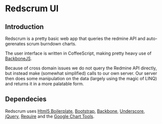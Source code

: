 Redscrum UI
=====================

Introduction
---------------------

Redscrum is a pretty basic web app that queries the redmine API and auto-gerenates scrum burndown charts.

The user interface is written in CoffeeScript, making pretty heavy use of [BackboneJS](http://backbonejs.org/).

Because of cross domain issues we do not query the Redmine API directly, but instead make (somewhat simplified)
calls to our own server. Our server then does some manipulation on the data (largely using the magic of LINQ)
and returns it in a more palatable form.

Dependecies
---------------------

Redscrum uses
[Html5 Boilerplate](http://html5boilerplate.com/),
[Bootstrap](http://twitter.github.com/bootstrap/),
[Backbone](http://backbonejs.org/),
[Underscore](http://underscorejs.org/),
[jQuery](http://jquery.com/),
[Require](http://requirejs.org/) and
the [Google Chart Tools](https://developers.google.com/chart/).